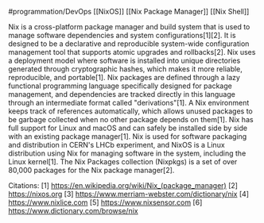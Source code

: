 #programmation/DevOps 
[[NixOS]]
[[Nix Package Manager]]
[[Nix Shell]]

Nix is a cross-platform package manager and build system that is used to manage software dependencies and system configurations[1][2]. It is designed to be a declarative and reproducible system-wide configuration management tool that supports atomic upgrades and rollbacks[2]. Nix uses a deployment model where software is installed into unique directories generated through cryptographic hashes, which makes it more reliable, reproducible, and portable[1]. Nix packages are defined through a lazy functional programming language specifically designed for package management, and dependencies are tracked directly in this language through an intermediate format called "derivations"[1]. A Nix environment keeps track of references automatically, which allows unused packages to be garbage collected when no other package depends on them[1]. Nix has full support for Linux and macOS and can safely be installed side by side with an existing package manager[1]. Nix is used for software packaging and distribution in CERN's LHCb experiment, and NixOS is a Linux distribution using Nix for managing software in the system, including the Linux kernel[1]. The Nix Packages collection (Nixpkgs) is a set of over 80,000 packages for the Nix package manager[2].

Citations:
[1] https://en.wikipedia.org/wiki/Nix_(package_manager)
[2] https://nixos.org
[3] https://www.merriam-webster.com/dictionary/nix
[4] https://www.nixlice.com
[5] https://www.nixsensor.com
[6] https://www.dictionary.com/browse/nix

